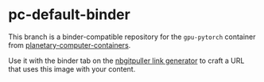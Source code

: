 # pc-default-binder

This branch is a binder-compatible repository for the `gpu-pytorch` container from [planetary-computer-containers](https://github.com/microsoft/planetary-computer-containers).

Use it with the binder tab on the [nbgitpuller link generator](https://jupyterhub.github.io/nbgitpuller/link) to craft a URL that uses this image with your content.
